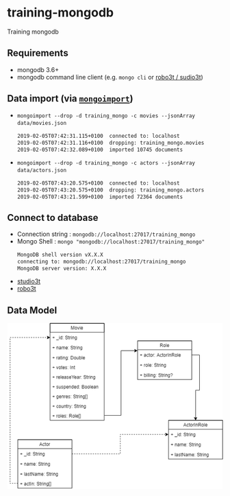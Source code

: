 # training-mongodb
Training mongodb

## Requirements
- mongodb 3.6+
- mongodb command line client (e.g. `mongo cli` or [robo3t / sudio3t](https://robomongo.org/))

## Data import (via [`mongoimport`](https://docs.mongodb.com/manual/reference/program/mongoimport/))
- `mongoimport --drop -d training_mongo -c movies --jsonArray data/movies.json`
  ```shell
  2019-02-05T07:42:31.115+0100	connected to: localhost
  2019-02-05T07:42:31.116+0100	dropping: training_mongo.movies
  2019-02-05T07:42:32.089+0100	imported 10745 documents
  ```
  
- `mongoimport --drop -d training_mongo -c actors --jsonArray data/actors.json`
  ```shell
  2019-02-05T07:43:20.575+0100	connected to: localhost
  2019-02-05T07:43:20.575+0100	dropping: training_mongo.actors
  2019-02-05T07:43:21.599+0100	imported 72364 documents
  ```
## Connect to database
- Connection string : `mongodb://localhost:27017/training_mongo`
- Mongo Shell : `mongo "mongodb://localhost:27017/training_mongo"`
  ```
  MongoDB shell version vX.X.X
  connecting to: mongodb://localhost:27017/training_mongo
  MongoDB server version: X.X.X
  ```
- [studio3t](/docs/sudio3t.md)
- [robo3t](/docs/sudio3t.md)

## Data Model
![Data Model](/assets/training-model.png)

